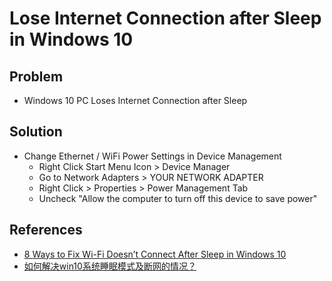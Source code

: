 # Lose Internet Connection after Sleep in Windows 10

## Problem
* Windows 10 PC Loses Internet Connection after Sleep

## Solution
* Change Ethernet / WiFi Power Settings in Device Management
  * Right Click Start Menu Icon > Device Manager
  * Go to Network Adapters > YOUR NETWORK ADAPTER
  * Right Click > Properties > Power Management Tab
  * Uncheck "Allow the computer to turn off this device to save power"

## References
* [8 Ways to Fix Wi-Fi Doesn’t Connect After Sleep in Windows 10](https://www.guidingtech.com/fix-wi-fi-doesnt-connect-after-sleep-windows-10/)
* [如何解决win10系统睡眠模式及断网的情况？](https://blog.51cto.com/lifulin/5896016)
